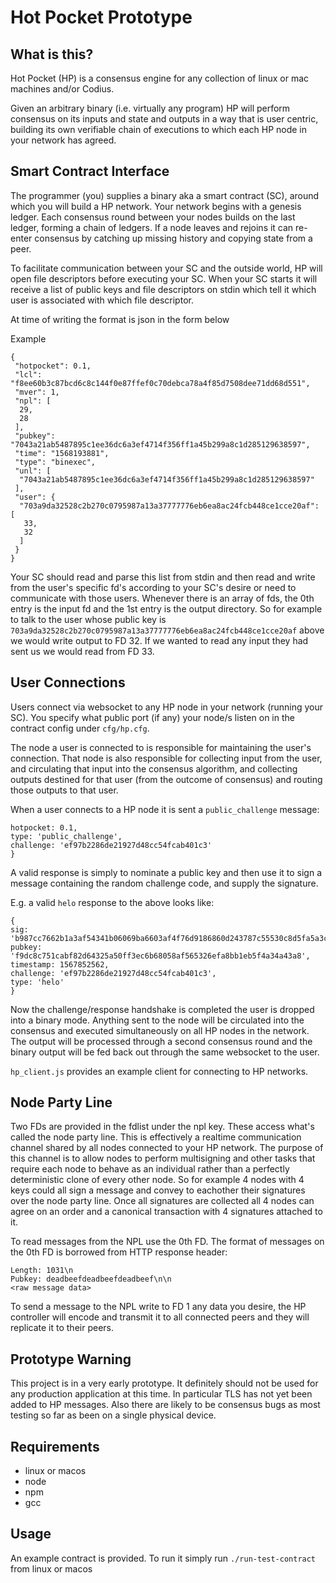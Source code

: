 # Hot Pocket Prototype
## What is this?
Hot Pocket (HP) is a consensus engine for any collection of linux or mac machines and/or Codius.

Given an arbitrary binary (i.e. virtually any program) HP will perform consensus on its inputs and state and outputs in a way that is user centric, building its own verifiable chain of executions to which each HP node in your network has agreed.

## Smart Contract Interface
The programmer (you) supplies a binary aka a smart contract (SC), around which you will build a HP network. Your network begins with a genesis ledger. Each consensus round between your nodes builds on the last ledger, forming a chain of ledgers. If a node leaves and rejoins it can re-enter consensus by catching up missing history and copying state from a peer.

To facilitate communication between your SC and the outside world, HP will open file descriptors before executing your SC. When your SC starts it will receive a list of public keys and file descriptors on stdin which tell it which user is associated with which file descriptor.

At time of writing the format is json in the form below

Example
```
{
 "hotpocket": 0.1,
 "lcl": "f8ee60b3c87bcd6c8c144f0e87ffef0c70debca78a4f85d7508dee71dd68d551",
 "mver": 1,
 "npl": [
  29,
  28
 ],
 "pubkey": "7043a21ab5487895c1ee36dc6a3ef4714f356ff1a45b299a8c1d285129638597",
 "time": "1568193881",
 "type": "binexec",
 "unl": [
  "7043a21ab5487895c1ee36dc6a3ef4714f356ff1a45b299a8c1d285129638597"
 ],
 "user": {
  "703a9da32528c2b270c0795987a13a37777776eb6ea8ac24fcb448ce1cce20af": [
   33,
   32
  ]
 }
}
```

Your SC should read and parse this list from stdin and then read and write from the user's specific fd's according to your SC's desire or need to communicate with those users. Whenever there is an array of fds, the 0th entry is the input fd and the 1st entry is the output directory. So for example to talk to the user whose public key is `703a9da32528c2b270c0795987a13a37777776eb6ea8ac24fcb448ce1cce20af` above we would write output to FD 32. If we wanted to read any input they had sent us we would read from FD 33.


## User Connections

Users connect via websocket to any HP node in your network (running your SC). You specify what public port (if any) your node/s listen on in the contract config under `cfg/hp.cfg`.

The node a user is connected to is responsible for maintaining the user's connection. That node is also responsible for collecting input from the user, and circulating that input into the consensus algorithm, and collecting outputs destined for that user (from the outcome of consensus) and routing those outputs to that user.

When a user connects to a HP node it is sent a `public_challenge` message:
```{
hotpocket: 0.1,
type: 'public_challenge',
challenge: 'ef97b2286de21927d48cc54fcab401c3'
}
```


A valid response is simply to nominate a public key and then use it to sign a message containing the random challenge code, and supply the signature.

E.g. a valid `helo` response to the above looks like:
```
{
sig: 'b987cc7662b1a3af54341b06069ba6603af4f76d9186860d243787c55530c8d5fa5a3c000fbeaabb662ed0b17c135a92632daf89421017a4a74e1cb00e0ca109',
pubkey: 'f9dc8c751cabf82d64325a50ff3ec6b68058af565326efa8bb1eb5f4a34a43a8',
timestamp: 1567852562,
challenge: 'ef97b2286de21927d48cc54fcab401c3',
type: 'helo'
}
```

Now the challenge/response handshake is completed the user is dropped into a binary mode. Anything sent to the node will be circulated into the consensus and executed simultaneously on all HP nodes in the network. The output will be processed through a second consensus round and the binary output will be fed back out through the same websocket to the user.

`hp_client.js` provides an example client for connecting to HP networks.

## Node Party Line
Two FDs are provided in the fdlist under the npl key. These access what's called the node party line. This is effectively a realtime communication channel shared by all nodes connected to your HP network. The purpose of this channel is to allow nodes to perform multisigning and other tasks that require each node to behave as an individual rather than a perfectly deterministic clone of every other node. So for example 4 nodes with 4 keys could all sign a message and convey to eachother their signatures over the node party line. Once all signatures are collected all 4 nodes can agree on an order and a canonical transaction with 4 signatures attached to it.

To read messages from the NPL use the 0th FD. The format of messages on the 0th FD is borrowed from HTTP response header:
```
Length: 1031\n
Pubkey: deadbeefdeadbeefdeadbeef\n\n
<raw message data>
```

To send a message to the NPL write to FD 1 any data you desire, the HP controller will encode and transmit it to all connected peers and they will replicate it to their peers.


## Prototype Warning
This project is in a very early prototype. It definitely should not be used for any production application at this time. In particular TLS has not yet been added to HP messages. Also there are likely to be consensus bugs as most testing so far as been on a single physical device.

## Requirements
 - linux or macos
 - node
 - npm
 - gcc
 
## Usage
An example contract is provided. To run it simply run `./run-test-contract` from linux or macos
